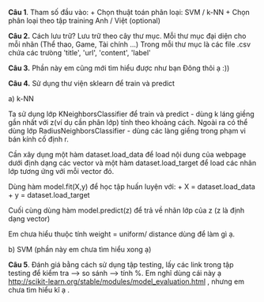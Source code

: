 **Câu 1**. Tham số đầu vào: 
	+ Chọn thuật toán phân loại: SVM / k-NN
	+ Chọn phân loại theo tập training Anh / Việt (optional)

**Câu 2.** Cách lưu trữ? 
	Lưu trữ theo cây thư mục. Mỗi thư mục đại diện cho mỗi nhãn (Thể thao, Game, Tài chính ...)
	Trong mỗi thư mục là các file .csv chứa các trưòng 'title', 'url', 'content', 'label'

**Câu 3.** Phần này em cũng mới tìm hiểu được như bạn Đông thôi ạ :))

**Câu 4.** Sử dụng thư viện sklearn để train và predict

a) k-NN

Ta sử dụng lớp KNeighborsClassifier để train và predict - dùng k láng giềng gần nhất với z(ví dụ cần phân lớp) tính theo khoảng cách. Ngoài ra có thể dùng lớp RadiusNeighborsClassifier - dùng các làng giềng trong phạm vi bán kính cố định r. 

Cần xây dụng một hàm dataset.load_data để load nội dung của webpage dưới định dạng các vector và một hàm dataset.load_target để load các nhãn lớp tương ứng với mỗi vector đó.

Dùng hàm model.fit(X,y) để học tập huấn luyện với:
	+ X =  dataset.load_data
	+ y = dataset.load_target
	
Cuối cùng dùng hàm model.predict(z) để trả về nhãn lớp của z (z là định dạng vector)

Em chưa hiểu thuộc tính weight = uniform/ distance dùng để làm gì ạ.

b) SVM (phần này em chưa tìm hiểu xong ạ)

**Câu 5**. Đánh giá bằng cách sử dụng tập testing, lấy các link trong tập testing để kiểm tra --> so sánh --> tính %. Em nghĩ dùng cái này ạ http://scikit-learn.org/stable/modules/model_evaluation.html , nhưng em chưa tìm hiểu kĩ ạ .
